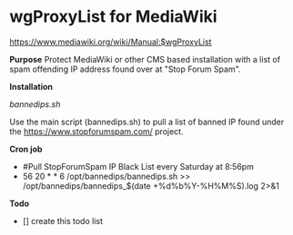 # wgProxyList for MediaWiki
 https://www.mediawiki.org/wiki/Manual:$wgProxyList
 
 **Purpose**
Protect MediaWiki or other CMS based installation with a list of spam offending IP address found over at "Stop Forum Spam".

**Installation**

*bannedips.sh*

 Use the main script (bannedips.sh) to pull a list of banned IP found under the https://www.stopforumspam.com/ project.

**Cron job**
- #Pull StopForumSpam IP Black List every Saturday at 8:56pm
- 56 20 * * 6 /opt/bannedips/bannedips.sh >> /opt/bannedips/bannedips_$(date +\%d\%b\%Y-\%H\%M\%S).log 2>&1

**Todo**
- [] create this todo list
